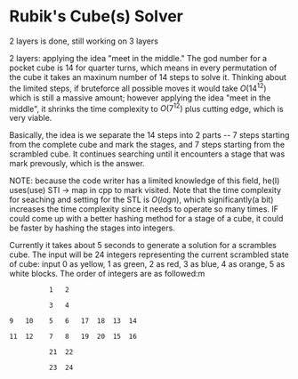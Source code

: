 # Rubik's Cube(s) Solver
2 layers is done, still working on 3 layers

2 layers: applying the idea "meet in the middle." The god number for a pocket cube is 14 for quarter turns, which means in every permutation of the cube it takes an maxinum number of 14 steps to solve it. Thinking about the limited steps, if bruteforce all possible moves it would take $O(14^{12})$ which is still a massive amount; however applying the idea "meet in the middle", it shrinks the time complexity to $O(7^{12})$ plus cutting edge, which is very viable. 

Basically, the idea is we separate the 14 steps into 2 parts -- 7 steps starting from the complete cube and mark the stages, and 7 steps starting from the scrambled cube. It continues searching until it encounters a stage that was mark prevously, which is the answer.

NOTE: because the code writer has a limited knowledge of this field, he(I) uses(use) STI -> map in cpp to mark visited. Note that the time complexity for seaching and setting for the STL is $O(logn)$, which significantly(a bit) increases the time complexity since it needs to operate so many times. IF could come up with a better hashing method for a stage of a cube, it could be faster by hashing the stages into integers. 

Currently it takes about 5 seconds to generate a solution for a scrambles cube. The input will be 24 integers representing the current scrambled state of cube: input 0 as yellow, 1 as green, 2 as red, 3 as blue, 4 as orange, 5 as white blocks. The order of integers are as followed:m


              1   2  

              3   4          

    9   10    5   6   17  18  13  14
              
    11  12    7   8   19  20  15  16

              21  22
              
              23  24
